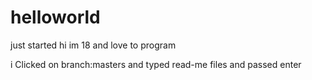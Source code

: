 # helloworld
just started
hi 
im 18 and love to program

i Clicked on branch:masters and typed read-me files and passed enter 
